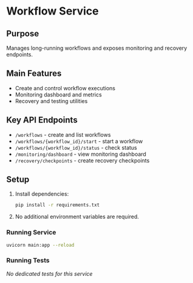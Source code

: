 # Workflow Service

## Purpose

Manages long-running workflows and exposes monitoring and recovery endpoints.

## Main Features

- Create and control workflow executions
- Monitoring dashboard and metrics
- Recovery and testing utilities

## Key API Endpoints

- `/workflows` - create and list workflows
- `/workflows/{workflow_id}/start` - start a workflow
- `/workflows/{workflow_id}/status` - check status
- `/monitoring/dashboard` - view monitoring dashboard
- `/recovery/checkpoints` - create recovery checkpoints

## Setup

1. Install dependencies:
   ```bash
   pip install -r requirements.txt
   ```
2. No additional environment variables are required.

### Running Service

```bash
uvicorn main:app --reload
```

### Running Tests

_No dedicated tests for this service_

